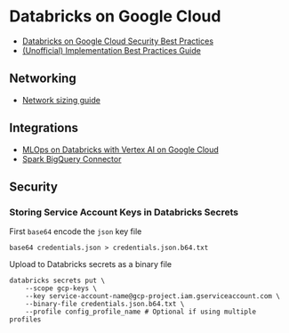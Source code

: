 # Databricks on Google Cloud

- [Databricks on Google Cloud Security Best Practices](https://databricks.com/blog/2022/06/13/databricks-on-google-cloud-security-best-practices.html)
- [(Unofficial) Implementation Best Practices Guide](https://github.com/bhavink/databricks/tree/master/gcpdb4u)

## Networking

- [Network sizing guide](https://docs.gcp.databricks.com/administration-guide/cloud-configurations/gcp/network-sizing.html)

## Integrations

- [MLOps on Databricks with Vertex AI on Google Cloud](https://www.databricks.com/blog/2022/08/12/mlops-on-databricks-with-vertex-ai-on-google-cloud.html)
- [Spark BigQuery Connector](https://github.com/GoogleCloudDataproc/spark-bigquery-connector)

## Security

### Storing Service Account Keys in Databricks Secrets

First `base64` encode the `json` key file

```shell
base64 credentials.json > credentials.json.b64.txt
```

Upload to Databricks secrets as a binary file

```shell
databricks secrets put \
    --scope gcp-keys \
    --key service-account-name@gcp-project.iam.gserviceaccount.com \
    --binary-file credentials.json.b64.txt \
    --profile config_profile_name # Optional if using multiple profiles
```
